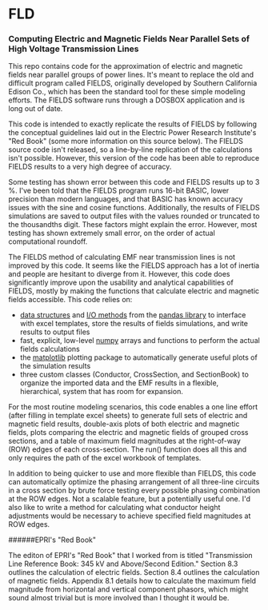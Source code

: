 # FLD

### Computing Electric and Magnetic Fields Near Parallel Sets of High Voltage Transmission Lines

This repo contains code for the approximation of electric and magnetic fields
near parallel groups of power lines. It's meant to replace the old and
difficult program called FIELDS, originally developed by Southern California
Edison Co., which has been the standard tool for these simple modeling efforts.
The FIELDS software runs through a DOSBOX application and is long out of date.

This code is intended to exactly replicate the results of FIELDS by following
the conceptual guidelines laid out in the Electric Power Research Institute's
"Red Book" (some more information on this source below). The FIELDS source
code isn't released, so a line-by-line replication of the calculations isn't
possible. However, this version of the code has been able to reproduce FIELDS results to a very high degree of accuracy.

Some testing has shown error between this code and FIELDS results up to 3 %. I've been told that the FIELDS program runs 16-bit BASIC, lower precision than modern languages, and that BASIC has known accuracy issues with the sine and cosine functions. Additionally, the results of FIELDS simulations are saved to output files with the values rounded or truncated to the thousandths digit. These factors might explain the error. However, most testing has shown extremely small error, on the order of actual computational roundoff.

The FIELDS method of calculating EMF near transmission lines is not improved by
this code. It seems like the FIELDS approach has a lot of inertia and people
are hesitant to diverge from it. However, this code does significantly improve
upon the usability and analytical capabilities of FIELDS, mostly by making the
functions that calculate electric and magnetic fields accessible. This code relies on:
* [data structures](http://pandas.pydata.org/pandas-docs/stable/dsintro.html#dataframe)
and [I/O methods](http://pandas.pydata.org/pandas-docs/stable/io.html) from the [pandas library](http://pandas.pydata.org/pandas-docs/stable/index.html) to interface with excel templates, store the results of fields simulations, and write results to output files
* fast, explicit, low-level [numpy](http://www.numpy.org/) arrays and functions to perform the actual fields calculations
* the [matplotlib](http://matplotlib.org/) plotting package to automatically generate useful plots of the simulation results
* three custom classes (Conductor, CrossSection, and SectionBook) to organize the imported data and the EMF results in a flexible, hierarchical, system that has room for expansion.

For the most routine modeling scenarios, this code enables a one line effort (after filling in template excel sheets) to generate full sets of electric and magnetic field results, double-axis plots of both electric and
magnetic fields, plots comparing the electric and magnetic fields of grouped
cross sections, and a table of maximum field magnitudes at the right-of-way
(ROW) edges of each cross-section. The run() function does all this and only requires
the path of the excel workbook of templates.

In addition to being quicker to use and more flexible than FIELDS, this code
can automatically optimize the phasing arrangement of all three-line circuits in
a cross section by brute force testing every possible phasing combination at
the ROW edges. Not a scalable feature, but a potentially useful one. I'd also
like to write a method for calculating what conductor height adjustments would
be necessary to achieve specified field magnitudes at ROW edges.

######EPRI's "Red Book"

The editon of EPRI's "Red Book" that I worked from is titled
"Transmission Line Reference Book: 345 kV and Above/Second Edition." Section
8.3 outlines the calculation of electric fields. Section 8.4 outlines the
calculation of magnetic fields. Appendix 8.1 details how to calculate the
maximum field magnitude from horizontal and vertical component phasors, which
might sound almost trivial but is more involved than I thought it would be.
